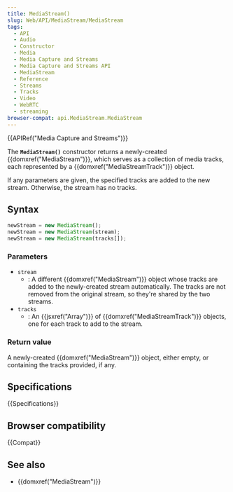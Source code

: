 ```yaml
---
title: MediaStream()
slug: Web/API/MediaStream/MediaStream
tags:
  - API
  - Audio
  - Constructor
  - Media
  - Media Capture and Streams
  - Media Capture and Streams API
  - MediaStream
  - Reference
  - Streams
  - Tracks
  - Video
  - WebRTC
  - streaming
browser-compat: api.MediaStream.MediaStream
---
```

{{APIRef("Media Capture and Streams")}}

The **`MediaStream()`** constructor
returns a newly-created {{domxref("MediaStream")}}, which serves as a collection of
media tracks, each represented by a {{domxref("MediaStreamTrack")}} object.

If
any parameters are given, the specified tracks are added to the new stream. Otherwise,
the stream has no tracks.

## Syntax

```js
newStream = new MediaStream();
newStream = new MediaStream(stream);
newStream = new MediaStream(tracks[]);
```

### Parameters

- `stream`
  - : A different {{domxref("MediaStream")}} object whose tracks are added to the
    newly-created stream automatically. The tracks are not removed from the original
    stream, so they're shared by the two streams.
- `tracks`
  - : An {{jsxref("Array")}} of {{domxref("MediaStreamTrack")}} objects, one for each
    track to add to the stream.

### Return value

A newly-created {{domxref("MediaStream")}} object, either empty, or containing the
tracks provided, if any.

## Specifications

{{Specifications}}

## Browser compatibility

{{Compat}}

## See also

- {{domxref("MediaStream")}}
